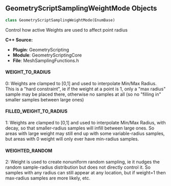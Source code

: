 ## GeometryScriptSamplingWeightMode Objects

```python
class GeometryScriptSamplingWeightMode(EnumBase)
```

Control how active Weights are used to affect point radius

**C++ Source:**

- **Plugin**: GeometryScripting
- **Module**: GeometryScriptingCore
- **File**: MeshSamplingFunctions.h

<a id="unreal.GeometryScriptSamplingWeightMode.WEIGHT_TO_RADIUS"></a>

#### WEIGHT_TO_RADIUS

0: Weights are clamped to [0,1] and used to interpolate Min/Max Radius. This is a "hard constraint", ie if the weight
at a point is 1, only a "max radius" sample may be placed there, otherwise no samples at all (so no "filling in" smaller samples between large ones)

<a id="unreal.GeometryScriptSamplingWeightMode.FILLED_WEIGHT_TO_RADIUS"></a>

#### FILLED_WEIGHT_TO_RADIUS

1: Weights are clamped to [0,1] and used to interpolate Min/Max Radius, with decay, so that smaller-radius samples will infill between large ones.
So areas with large weight may still end up with some variable-radius samples, but areas with 0 weight will only ever have min-radius samples.

<a id="unreal.GeometryScriptSamplingWeightMode.WEIGHTED_RANDOM"></a>

#### WEIGHTED_RANDOM

2: Weight is used to create nonuniform random sampling, ie it nudges the random sample-radius distribution but does not directly control it.
So samples with any radius can still appear at any location, but if weight=1 then max-radius samples are more likely, etc.

<a id="unreal.GeometryScriptSamplingDistributionMode"></a>